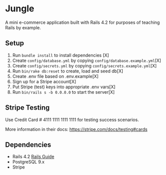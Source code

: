 # Jungle

A mini e-commerce application built with Rails 4.2 for purposes of teaching Rails by example.


## Setup

1. Run `bundle install` to install dependencies [X]
2. Create `config/database.yml` by copying `config/database.example.yml`[X]
3. Create `config/secrets.yml` by copying `config/secrets.example.yml`[X]
4. Run `bin/rake db:reset` to create, load and seed db[X]
5. Create .env file based on .env.example[X]
6. Sign up for a Stripe account[X]
7. Put Stripe (test) keys into appropriate .env vars[X]
8. Run `bin/rails s -b 0.0.0.0` to start the server[X]

## Stripe Testing

Use Credit Card # 4111 1111 1111 1111 for testing success scenarios.

More information in their docs: <https://stripe.com/docs/testing#cards>

## Dependencies

* Rails 4.2 [Rails Guide](http://guides.rubyonrails.org/v4.2/)
* PostgreSQL 9.x
* Stripe
